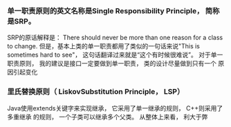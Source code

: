 ### 单一职责原则的英文名称是Single Responsibility Principle， 简称是SRP。
SRP的原话解释是：
There should never be more than one reason for a class to change.
但是，基本上类的单一职责都用了类似的一句话来说"This is sometimes hard to
see"， 这句话翻译过来就是“这个有时候很难说”。
对于单一职责原则， 我的建议是接口一定要做到单一职责， 类的设计尽量做到只有一个
原因引起变化
### 里氏替换原则（ LiskovSubstitution Principle， LSP）
Java使用extends关键字来实现继承， 它采用了单一继承的规则， C++则采用了多重继承
的规则， 一个子类可以继承多个父类。 从整体上来看， 利大于弊
